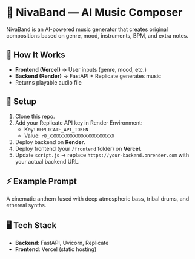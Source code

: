 # 🎵 NivaBand — AI Music Composer

NivaBand is an AI-powered music generator that creates original compositions
based on genre, mood, instruments, BPM, and extra notes.

## 🚀 How It Works
- **Frontend (Vercel)** → User inputs (genre, mood, etc.)
- **Backend (Render)** → FastAPI + Replicate generates music
- Returns playable audio file

## 🔧 Setup
1. Clone this repo.
2. Add your Replicate API key in Render Environment:
   - Key: `REPLICATE_API_TOKEN`
   - Value: `r8_XXXXXXXXXXXXXXXXXXXXXXXX`
3. Deploy backend on **Render**.
4. Deploy frontend (your `/frontend` folder) on **Vercel**.
5. Update `script.js` → replace `https://your-backend.onrender.com` with your actual backend URL.

## ⚡ Example Prompt
A cinematic anthem fused with deep atmospheric bass, tribal drums, and ethereal synths.

## 🖥️ Tech Stack
- **Backend**: FastAPI, Uvicorn, Replicate
- **Frontend**: Vercel (static hosting)
